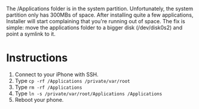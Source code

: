 The /Applications folder is in the system partition. Unfortunately, the system partition only has 300MBs of space. After installing quite a few applications, Installer will start complaining that you're running out of space. The fix is simple: move the applications folder to a bigger disk (/dev/disk0s2) and point a symlink to it.

# Instructions #

  1. Connect to your iPhone with SSH.
  1. Type `cp -rf /Applications /private/var/root`
  1. Type `rm -rf /Applications`
  1. Type `ln -s /private/var/root/Applications /Applications`
  1. Reboot your phone.